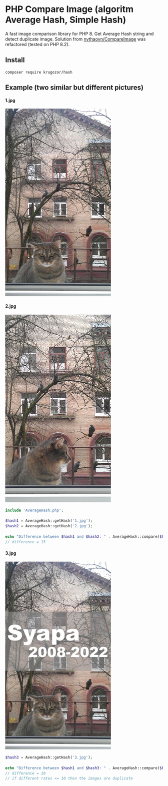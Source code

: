 # PHP Compare Image (algoritm Average Hash, Simple Hash)
A fast image comparison library for PHP 8. Get Average Hash string and detect duplicate image.
Solution from [nvthaovn/CompareImage](https://github.com/nvthaovn/CompareImage) was refactored (tested on PHP 8.2).

## Install

```
composer require krugozor/hash
```

## Example (two similar but different pictures)

#### 1.jpg
![alt text](1.jpg)

#### 2.jpg
![alt text](2.jpg)

```php
include 'AverageHash.php';

$hash1 = AverageHash::getHash('1.jpg');
$hash2 = AverageHash::getHash('2.jpg');

echo "Difference between $hash1 and $hash2: " . AverageHash::compare($hash1, $hash2);
// difference = 15
```
#### 3.jpg
![alt text](3.jpg)

```php
$hash3 = AverageHash::getHash('3.jpg');

echo "Difference between $hash1 and $hash3: " . AverageHash::compare($hash1, $hash3);
// difference = 10
// if different rates <= 10 then the images are duplicate
```
